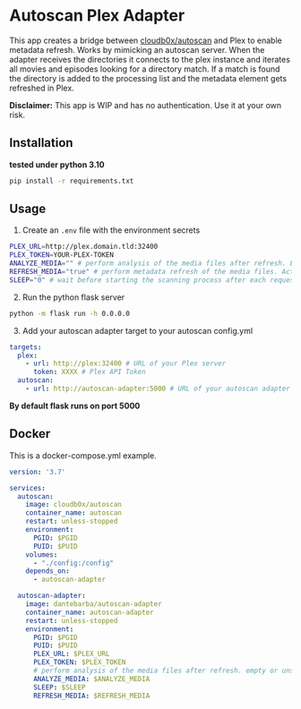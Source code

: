 # Autoscan Plex Adapter

This app creates a bridge between [cloudb0x/autoscan](https://github.com/Cloudbox/autoscan) and Plex to enable metadata refresh. Works by mimicking an autoscan server. When the adapter receives the directories it connects to the plex instance and iterates all movies and episodes looking for a directory match. If a match is found the directory is added to the processing list and the metadata element gets refreshed in Plex.

**Disclaimer:** This app is WIP and has no authentication. Use it at your own risk.

## Installation

__tested under python 3.10__

```bash
pip install -r requirements.txt
```

## Usage

1. Create an `.env` file with the environment secrets

```bash
PLEX_URL=http://plex.domain.tld:32400
PLEX_TOKEN=YOUR-PLEX-TOKEN
ANALYZE_MEDIA="" # perform analysis of the media files after refresh. Empty or unset to disable
REFRESH_MEDIA="true" # perform metadata refresh of the media files. Active by default.
SLEEP="0" # wait before starting the scanning process after each request. default is 0 (disabled)
```

2. Run the python flask server

```bash
python -m flask run -h 0.0.0.0
```

3. Add your autoscan adapter target to your autoscan config.yml

```yml
targets:
  plex:
    - url: http://plex:32400 # URL of your Plex server
      token: XXXX # Plex API Token
  autoscan:
    - url: http://autoscan-adapter:5000 # URL of your autoscan adapter
```

__By default flask runs on port 5000__

## Docker

This is a docker-compose.yml example. 

```yaml
version: '3.7'

services:
  autoscan:
    image: cloudb0x/autoscan
    container_name: autoscan
    restart: unless-stopped
    environment:
      PGID: $PGID
      PUID: $PUID
    volumes:
      - "./config:/config"
    depends_on:
      - autoscan-adapter

  autoscan-adapter:
    image: dantebarba/autoscan-adapter
    container_name: autoscan-adapter
    restart: unless-stopped
    environment:
      PGID: $PGID
      PUID: $PUID
      PLEX_URL: $PLEX_URL
      PLEX_TOKEN: $PLEX_TOKEN
      # perform analysis of the media files after refresh. empty or unset to disable. default: empty
      ANALYZE_MEDIA: $ANALYZE_MEDIA
      SLEEP: $SLEEP
      REFRESH_MEDIA: $REFRESH_MEDIA
```

